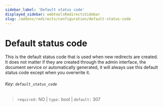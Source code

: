 ```yaml
---
sidebar_label: 'Default status code'
displayed_sidebar: webtoolsRedirectsSidebar
slug: /addons/redirects/configuration/default-status-code
---
```


# Default status code

This is the default status code that is used when new redirects are created. It does not matter if they are created through the admin interface, the document service or automatically generated, it will always use this default status code except when you overwrite it.

###### Key: `default_status_code`

> `required:` NO | `type:` bool | `default:` 307
